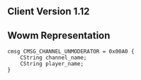## Client Version 1.12

## Wowm Representation
```rust,ignore
cmsg CMSG_CHANNEL_UNMODERATOR = 0x00A0 {
    CString channel_name;    
    CString player_name;    
}

```
